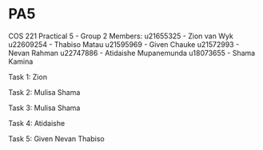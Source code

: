 # PA5
COS 221 Practical 5 - Group 2
Members: 
u21655325 - Zion van Wyk
u22609254 - Thabiso Matau
u21595969 - Given Chauke
u21572993 - Nevan Rahman
u22747886 - Atidaishe Mupanemunda
u18073655 - Shama Kamina


Task 1:
Zion 

Task 2:
Mulisa
Shama

Task 3:
Mulisa 
Shama

Task 4:
Atidaishe

Task 5:
Given
Nevan
Thabiso
